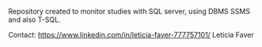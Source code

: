 Repository created to monitor studies with SQL server, using DBMS SSMS and also T-SQL.

Contact:  https://www.linkedin.com/in/leticia-faver-777757101/
Leticia Faver
